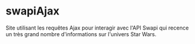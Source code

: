 # swapiAjax

Site utilisant les requêtes Ajax pour interagir avec l'API Swapi qui recence un très grand nombre d'informations sur l'univers Star Wars.